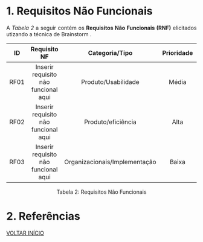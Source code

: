 # 1. Requisitos Não Funcionais

<p align="justify">A <i>Tabela 2</i> a seguir contém os <b>Requisitos Não Funcionais (RNF)</b> elicitados utizando a técnica de Brainstorm .</p>

| ID   |                                 Requisito NF                              | Categoria/Tipo | Prioridade | Requisitos Relacionados |
| :--: | :-----------------------------------------------------------------------: |:-------------: | :--------: | :-----------------: |
| RF01 | Inserir requisito não funcional aqui  | Produto/Usabilidade               |Média       |    RNF12             |
| RF02 |   Inserir requisito não funcional aqui     |  Produto/eficiência     |Alta        |    RF8              |
| RF03 |    Inserir requisito não funcional aqui           |  Organizacionais/Implementação       |Baixa       |     -               |

<div style="text-align: center">
<p>Tabela 2: Requisitos Não Funcionais</p>
</div>

# 2. Referências

<a href="../README.md">VOLTAR INÍCIO</a>
